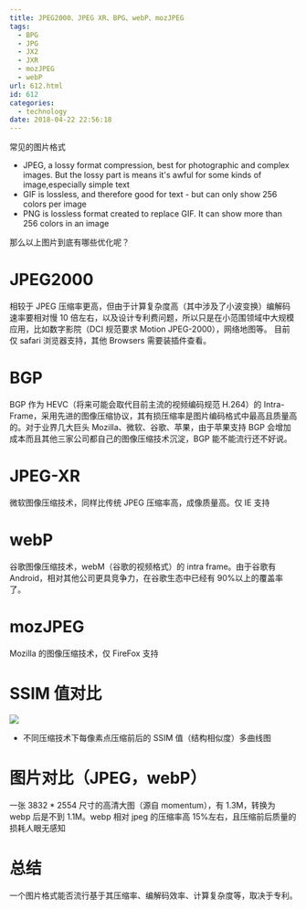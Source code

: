 ```yaml
---
title: JPEG2000、JPEG XR、BPG、webP、mozJPEG
tags:
  - BPG
  - JPG
  - JX2
  - JXR
  - mozJPEG
  - webP
url: 612.html
id: 612
categories:
  - technology
date: 2018-04-22 22:56:18
---
```


常见的图片格式

- JPEG, a lossy format compression, best for photographic and complex images. But the lossy part is means it's awful for some kinds of image,especially simple text
- GIF is lossless, and therefore good for text - but can only show 256 colors per image
- PNG is lossless format created to replace GIF. It can show more than 256 colors in an image

那么以上图片到底有哪些优化呢？

# JPEG2000

相较于 JPEG 压缩率更高，但由于计算复杂度高（其中涉及了小波变换）编解码速率要相对慢 10 倍左右，以及设计专利费问题，所以只是在小范围领域中大规模应用，比如数字影院（DCI 规范要求 Motion JPEG-2000），网络地图等。 目前仅 safari 浏览器支持，其他 Browsers 需要装插件查看。

# BGP

BGP 作为 HEVC（将来可能会取代目前主流的视频编码规范 H.264）的 Intra-Frame，采用先进的图像压缩协议，其有损压缩率是图片编码格式中最高且质量高的。对于业界几大巨头 Mozilla、微软、谷歌、苹果，由于苹果支持 BGP 会增加成本而且其他三家公司都自己的图像压缩技术沉淀，BGP 能不能流行还不好说。

# JPEG-XR

微软图像压缩技术，同样比传统 JPEG 压缩率高，成像质量高。仅 IE 支持

# webP

谷歌图像压缩技术，webM（谷歌的视频格式）的 intra frame。由于谷歌有 Android，相对其他公司更具竞争力，在谷歌生态中已经有 90%以上的覆盖率了。

# mozJPEG

Mozilla 的图像压缩技术，仅 FireFox 支持

# SSIM 值对比

![](https://pic1.zhimg.com/80/22276c2d45117ffbe38dad51f9a20694_hd.jpg)

- 不同压缩技术下每像素点压缩前后的 SSIM 值（结构相似度）多曲线图

# 图片对比（JPEG，webP）

一张 3832 \* 2554 尺寸的高清大图（源自 momentum），有 1.3M，转换为 webp 后是不到 1.1M。webp 相对 jpeg 的压缩率高 15%左右，且压缩前后质量的损耗人眼无感知

# 总结

一个图片格式能否流行基于其压缩率、编解码效率、计算复杂度等，取决于专利。
